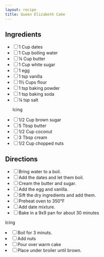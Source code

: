 ```yaml
---
layout: recipe
title: Queen Elizabeth Cake
---
```


<section class="ingredients">
<h2>Ingredients</h2>
<ul class="ingredient-list">
<li><label><input type="checkbox">1 Cup dates</label></li>
<li><label><input type="checkbox">1 Cup boiling water</label></li>

<li><label><input type="checkbox">¼ Cup butter</label></li>
<li><label><input type="checkbox">1 Cup white sugar</label></li>
<li><label><input type="checkbox">1 egg</label></li>
<li><label><input type="checkbox">1 tsp vanilla</label></li>
<li><label><input type="checkbox">1½ Cups flour</label></li>
<li><label><input type="checkbox">1 tsp baking powder</label></li>
<li><label><input type="checkbox">1 tsp baking soda</label></li>
<li><label><input type="checkbox">¼ tsp salt</label></li>

Icing
<li><label><input type="checkbox">1/2 Cup brown sugar</label></li>
<li><label><input type="checkbox">5 Tbsp butter</label></li>
<li><label><input type="checkbox">1/2 Cup coconut</label></li>
<li><label><input type="checkbox">3 Tbsp cream</label></li>
<li><label><input type="checkbox">1/2 Cup chopped nuts</label></li>
</ul>
</section>

<section class="directions">
<h2>Directions</h2>
<ul class="direction-list">
<li><label><input type="checkbox">Bring water to a boil.</label></li>
<li><label><input type="checkbox">Add the dates and let them boil.</label></li>
<li><label><input type="checkbox">Cream the butter and sugar.</label></li>
<li><label><input type="checkbox">Add the egg and vanilla.</label></li>
<li><label><input type="checkbox">Sift the dry ingredients and add them.</label></li>

<li><label><input type="checkbox">Preheat oven to 350℉</label></li>
<li><label><input type="checkbox">Add date mixture.</label></li>
<li><label><input type="checkbox">Bake in a 9x9 pan for about 30 minutes</label></li>
</ul>

Icing
<li><label><input type="checkbox">Boil for 3 minuts.</label></li>
<li><label><input type="checkbox">Add nuts</label></li>
<li><label><input type="checkbox">Pour over warm cake</label></li>
<li><label><input type="checkbox">Place under broiler until brown.</label></li>
</section>
